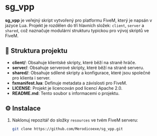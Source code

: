 # sg_vpp

**sg_vpp** je veřejný skript vytvořený pro platformu FiveM, který je napsán v jazyce Lua. Projekt je rozdělen do tří hlavních složek: `client`, `server` a `shared`, což naznačuje modulární strukturu typickou pro vývoj skriptů ve FiveM.

## 📁 Struktura projektu

- **client/**: Obsahuje klientské skripty, které běží na straně hráče.
- **server/**: Obsahuje serverové skripty, které běží na straně serveru.
- **shared/**: Obsahuje sdílené skripty a konfigurace, které jsou společné pro klienta i server.
- **fxmanifest.lua**: Definuje metadata a závislosti pro FiveM.
- **LICENSE**: Projekt je licencován pod licencí Apache 2.0.
- **README.md**: Tento soubor s informacemi o projektu.

## ⚙️ Instalace

1. Naklonuj repozitář do složky `resources` ve tvém FiveM serveru:
   ```bash
   git clone https://github.com/Merodicoexe/sg_vpp.git

